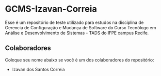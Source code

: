# GCMS-Izavan-Correia
Esse é um repositório de teste utilizado para estudos na disciplina de Gerencia de Configuração e Mudança de Software do Curso Tecnólogo em Análise e Desenvolvimento de Sistemas - TADS do IFPE campus Recife.

## Colaboradores
Coloque seu nome abaixo se você é um dos colaboradores do repositório:
* Izavan dos Santos Correia
